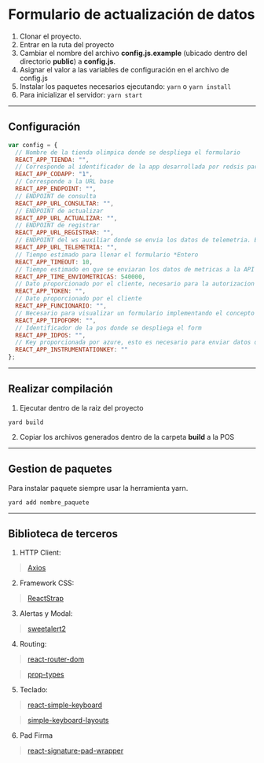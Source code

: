 # Formulario de actualización de datos

1. Clonar el proyecto.
2. Entrar en la ruta del proyecto
3. Cambiar el nombre del archivo **config.js.example** (ubicado dentro del directorio **public**) a **config.js**.
4. Asignar el valor a las variables de configuración en el archivo de config.js
5. Instalar los paquetes necesarios ejecutando: `yarn` o `yarn install`
6. Para inicializar el servidor:
   `yarn start`

---

## Configuración

```js
var config = {
  // Nombre de la tienda olimpica donde se despliega el formulario
  REACT_APP_TIENDA: "",
  // Corresponde al identificador de la app desarrollada por redsis para azure insight
  REACT_APP_CODAPP: "1",
  // Corresponde a la URL base
  REACT_APP_ENDPOINT: "",
  // ENDPOINT de consulta
  REACT_APP_URL_CONSULTAR: "",
  // ENDPOINT de actualizar
  REACT_APP_URL_ACTUALIZAR: "",
  // ENDPOINT de registrar
  REACT_APP_URL_REGISTRAR: "",
  // ENDPOINT del ws auxiliar donde se envia los datos de telemetria. Este es un desarrollo realizado en .net core con el proposito de recibir los datos del formulario y reenviar a azure, todo esto siempre y cuando haya restricciones de salida para el formulario
  REACT_APP_URL_TELEMETRIA: "",
  // Tiempo estimado para llenar el formulario *Entero
  REACT_APP_TIMEOUT: 10,
  // Tiempo estimado en que se enviaran los datos de metricas a la API *Entero
  REACT_APP_TIME_ENVIOMETRICAS: 540000,
  // Dato proporcionado por el cliente, necesario para la autorizacion
  REACT_APP_TOKEN: "",
  // Dato proporcionado por el cliente
  REACT_APP_FUNCIONARIO: "",
  // Necesario para visualizar un formulario implementando el concepto 'Testing A/B', los posibles escenarios son 'a | b'
  REACT_APP_TIPOFORM: "",
  // Identificador de la pos donde se despliega el form
  REACT_APP_IDPOS: "",
  // Key proporcionada por azure, esto es necesario para enviar datos de telemetria directamente a azure
  REACT_APP_INSTRUMENTATIONKEY: ""
};
```

---

## Realizar compilación

1. Ejecutar dentro de la raiz del proyecto

```
yard build
```

2. Copiar los archivos generados dentro de la carpeta **build** a la POS

---

## Gestion de paquetes

Para instalar paquete siempre usar la herramienta yarn.

```
yard add nombre_paquete
```

---
## Biblioteca de terceros

1. HTTP Client: 
> [Axios](https://github.com/axios/axios)

2. Framework CSS:
> [ReactStrap](https://reactstrap.github.io/)

3. Alertas y Modal:
> [sweetalert2](https://sweetalert2.github.io/)

4. Routing:
> [react-router-dom](https://reacttraining.com/react-router/web/guides/quick-start)

> [prop-types](https://es.reactjs.org/docs/typechecking-with-proptypes.html)

5. Teclado:
> [react-simple-keyboard](https://franciscohodge.com/projects/simple-keyboard/demo-showcase/)

> [simple-keyboard-layouts](https://franciscohodge.com/projects/simple-keyboard/getting-started/)

6. Pad Firma
> [react-signature-pad-wrapper](https://github.com/szimek/signature_pad)

